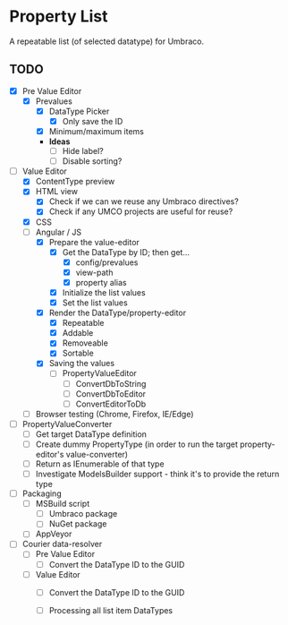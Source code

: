 ﻿# Property List

A repeatable list (of selected datatype) for Umbraco.

## TODO

- [x] Pre Value Editor
	- [x] Prevalues
		- [x] DataType Picker
			- [x] Only save the ID
		- [x] Minimum/maximum items
		- **Ideas**
			- [ ] Hide label?
			- [ ] Disable sorting?

- [ ] Value Editor
	- [x] ContentType preview
	- [x] HTML view
		- [x] Check if we can we reuse any Umbraco directives?
		- [x] Check if any UMCO projects are useful for reuse?
	- [x] CSS
	- [ ] Angular / JS
		- [x] Prepare the value-editor
			- [x] Get the DataType by ID; then get...
				- [x] config/prevalues
				- [x] view-path
				- [x] property alias
			- [x] Initialize the list values
			- [x] Set the list values
		- [x] Render the DataType/property-editor
			- [x] Repeatable
			- [x] Addable
			- [x] Removeable
			- [x] Sortable
		- [x] Saving the values
			- [ ] PropertyValueEditor
				- [ ] ConvertDbToString
				- [ ] ConvertDbToEditor
				- [ ] ConvertEditorToDb
	- [ ] Browser testing (Chrome, Firefox, IE/Edge)
	
- [ ] PropertyValueConverter
	- [ ] Get target DataType definition
	- [ ] Create dummy PropertyType (in order to run the target property-editor's value-converter)
	- [ ] Return as IEnumerable of that type
	- [ ] Investigate ModelsBuilder support - think it's to provide the return type

- [ ] Packaging
	- [ ] MSBuild script
		- [ ] Umbraco package
		- [ ] NuGet package
	- [ ] AppVeyor

- [ ] Courier data-resolver
	- [ ] Pre Value Editor
		- [ ] Convert the DataType ID to the GUID
	- [ ] Value Editor
		- [ ] Convert the DataType ID to the GUID
		- [ ] Processing all list item DataTypes

